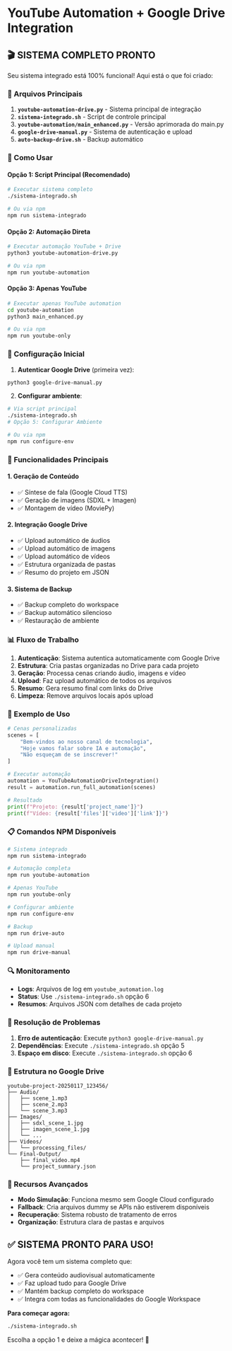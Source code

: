 # YouTube Automation + Google Drive Integration

## 🎬 SISTEMA COMPLETO PRONTO

Seu sistema integrado está 100% funcional! Aqui está o que foi criado:

### 📁 Arquivos Principais

1. **`youtube-automation-drive.py`** - Sistema principal de integração
2. **`sistema-integrado.sh`** - Script de controle principal
3. **`youtube-automation/main_enhanced.py`** - Versão aprimorada do main.py
4. **`google-drive-manual.py`** - Sistema de autenticação e upload
5. **`auto-backup-drive.sh`** - Backup automático

### 🚀 Como Usar

#### Opção 1: Script Principal (Recomendado)
```bash
# Executar sistema completo
./sistema-integrado.sh

# Ou via npm
npm run sistema-integrado
```

#### Opção 2: Automação Direta
```bash
# Executar automação YouTube + Drive
python3 youtube-automation-drive.py

# Ou via npm
npm run youtube-automation
```

#### Opção 3: Apenas YouTube
```bash
# Executar apenas YouTube automation
cd youtube-automation
python3 main_enhanced.py

# Ou via npm
npm run youtube-only
```

### 🔧 Configuração Inicial

1. **Autenticar Google Drive** (primeira vez):
```bash
python3 google-drive-manual.py
```

2. **Configurar ambiente**:
```bash
# Via script principal
./sistema-integrado.sh
# Opção 5: Configurar Ambiente

# Ou via npm
npm run configure-env
```

### 🎯 Funcionalidades Principais

#### 1. **Geração de Conteúdo**
- ✅ Síntese de fala (Google Cloud TTS)
- ✅ Geração de imagens (SDXL + Imagen)
- ✅ Montagem de vídeo (MoviePy)

#### 2. **Integração Google Drive**
- ✅ Upload automático de áudios
- ✅ Upload automático de imagens
- ✅ Upload automático de vídeos
- ✅ Estrutura organizada de pastas
- ✅ Resumo do projeto em JSON

#### 3. **Sistema de Backup**
- ✅ Backup completo do workspace
- ✅ Backup automático silencioso
- ✅ Restauração de ambiente

### 📊 Fluxo de Trabalho

1. **Autenticação**: Sistema autentica automaticamente com Google Drive
2. **Estrutura**: Cria pastas organizadas no Drive para cada projeto
3. **Geração**: Processa cenas criando áudio, imagens e vídeo
4. **Upload**: Faz upload automático de todos os arquivos
5. **Resumo**: Gera resumo final com links do Drive
6. **Limpeza**: Remove arquivos locais após upload

### 🎨 Exemplo de Uso

```python
# Cenas personalizadas
scenes = [
    "Bem-vindos ao nosso canal de tecnologia",
    "Hoje vamos falar sobre IA e automação",
    "Não esqueçam de se inscrever!"
]

# Executar automação
automation = YouTubeAutomationDriveIntegration()
result = automation.run_full_automation(scenes)

# Resultado
print(f"Projeto: {result['project_name']}")
print(f"Vídeo: {result['files']['video']['link']}")
```

### 📋 Comandos NPM Disponíveis

```bash
# Sistema integrado
npm run sistema-integrado

# Automação completa
npm run youtube-automation

# Apenas YouTube
npm run youtube-only

# Configurar ambiente
npm run configure-env

# Backup
npm run drive-auto

# Upload manual
npm run drive-manual
```

### 🔍 Monitoramento

- **Logs**: Arquivos de log em `youtube_automation.log`
- **Status**: Use `./sistema-integrado.sh` opção 6
- **Resumos**: Arquivos JSON com detalhes de cada projeto

### 🚨 Resolução de Problemas

1. **Erro de autenticação**: Execute `python3 google-drive-manual.py`
2. **Dependências**: Execute `./sistema-integrado.sh` opção 5
3. **Espaço em disco**: Execute `./sistema-integrado.sh` opção 6

### 📁 Estrutura no Google Drive

```
youtube-project-20250117_123456/
├── Audio/
│   ├── scene_1.mp3
│   ├── scene_2.mp3
│   └── scene_3.mp3
├── Images/
│   ├── sdxl_scene_1.jpg
│   ├── imagen_scene_1.jpg
│   └── ...
├── Videos/
│   └── processing_files/
└── Final-Output/
    ├── final_video.mp4
    └── project_summary.json
```

### 🎉 Recursos Avançados

- **Modo Simulação**: Funciona mesmo sem Google Cloud configurado
- **Fallback**: Cria arquivos dummy se APIs não estiverem disponíveis
- **Recuperação**: Sistema robusto de tratamento de erros
- **Organização**: Estrutura clara de pastas e arquivos

## ✅ SISTEMA PRONTO PARA USO!

Agora você tem um sistema completo que:
- ✅ Gera conteúdo audiovisual automaticamente
- ✅ Faz upload tudo para Google Drive
- ✅ Mantém backup completo do workspace
- ✅ Integra com todas as funcionalidades do Google Workspace

**Para começar agora:**
```bash
./sistema-integrado.sh
```

Escolha a opção 1 e deixe a mágica acontecer! 🚀
